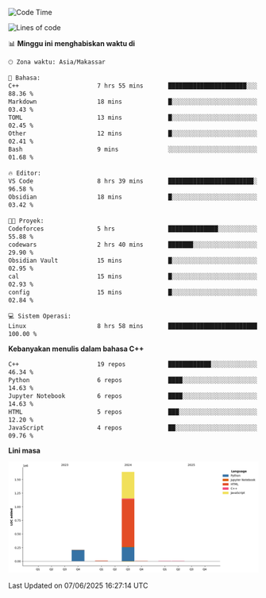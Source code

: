 <!--START_SECTION:waka-->
![Code Time](http://img.shields.io/badge/Code%20Time-261%20hrs%2051%20mins-blue)

![Lines of code](https://img.shields.io/badge/Sejak%20Hello%20World%20aku%20telah%20menulis-1.9%20million%20baris%20kode-blue)

📊 **Minggu ini menghabiskan waktu di** 

```text
🕑︎ Zona waktu: Asia/Makassar

💬 Bahasa: 
C++                      7 hrs 55 mins       ██████████████████████░░░   88.36 % 
Markdown                 18 mins             █░░░░░░░░░░░░░░░░░░░░░░░░   03.43 % 
TOML                     13 mins             █░░░░░░░░░░░░░░░░░░░░░░░░   02.45 % 
Other                    12 mins             █░░░░░░░░░░░░░░░░░░░░░░░░   02.41 % 
Bash                     9 mins              ░░░░░░░░░░░░░░░░░░░░░░░░░   01.68 % 

🔥 Editor: 
VS Code                  8 hrs 39 mins       ████████████████████████░   96.58 % 
Obsidian                 18 mins             █░░░░░░░░░░░░░░░░░░░░░░░░   03.42 % 

🐱‍💻 Proyek: 
Codeforces               5 hrs               ██████████████░░░░░░░░░░░   55.88 % 
codewars                 2 hrs 40 mins       ███████░░░░░░░░░░░░░░░░░░   29.90 % 
Obsidian Vault           15 mins             █░░░░░░░░░░░░░░░░░░░░░░░░   02.95 % 
cal                      15 mins             █░░░░░░░░░░░░░░░░░░░░░░░░   02.93 % 
config                   15 mins             █░░░░░░░░░░░░░░░░░░░░░░░░   02.84 % 

💻 Sistem Operasi: 
Linux                    8 hrs 58 mins       █████████████████████████   100.00 % 
```

**Kebanyakan menulis dalam bahasa C++** 

```text
C++                      19 repos            ████████████░░░░░░░░░░░░░   46.34 % 
Python                   6 repos             ████░░░░░░░░░░░░░░░░░░░░░   14.63 % 
Jupyter Notebook         6 repos             ████░░░░░░░░░░░░░░░░░░░░░   14.63 % 
HTML                     5 repos             ███░░░░░░░░░░░░░░░░░░░░░░   12.20 % 
JavaScript               4 repos             ██░░░░░░░░░░░░░░░░░░░░░░░   09.76 % 
```



**Lini masa**

![Lines of Code chart](https://raw.githubusercontent.com/yusuf601/yusuf601/main/assets/bar_graph.png)


 Last Updated on 07/06/2025 16:27:14 UTC
<!--END_SECTION:waka-->

